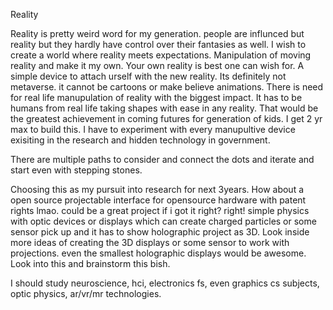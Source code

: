Reality 


Reality is pretty weird word for my generation. people are influnced but reality but they hardly have control over their 
fantasies as well. I wish to create a world where reality meets expectations. Manipulation of moving reality and make it 
my own. Your own reality is best one can wish for. A simple device to attach urself with the new reality. Its definitely 
not metaverse. it cannot be cartoons or make believe animations. There is need for real life manupulation of reality with
the biggest impact. It has to be humans from real life taking shapes with ease in any reality. That would be the greatest
achievement in coming futures for generation of kids. I get 2 yr max to build this. I have to experiment with every 
manupultive device exisiting in the research and hidden technology in government. 

There are multiple paths to consider and connect the dots and iterate and start even with stepping stones. 

Choosing this as my pursuit into research for next 3years. How about a open source projectable interface for opensource 
hardware with patent rights lmao. could be a great project if i got it right? right! simple physics with optic devices or 
displays which can create charged particles or some sensor pick up and it has to show holographic project as 3D. 
Look inside more ideas of creating the 3D displays or some sensor to work with projections. even the smallest holographic
displays would be awesome. Look into this and brainstorm this bish. 


I should study neuroscience, hci, electronics fs, even graphics cs subjects, optic physics, ar/vr/mr technologies.


